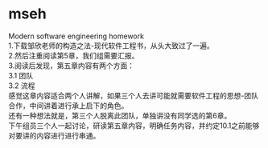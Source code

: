 # mseh
Modern software engineering homework </br>
1.下载邹欣老师的构造之法-现代软件工程书，从头大致过了一遍。</br>
2.然后注重阅读第5章，我们组需要汇报。</br>
3.阅读后发现，第五章内容有两个方面：</br>
  3.1 团队</br>
  3.2 流程</br>
  感觉这章内容适合两个人讲解，如果三个人去讲可能就需要软件工程的思想-团队合作，中间讲着进行承上启下的角色。</br>
  还有一种想法就是，第三个人脱离此团队，单独讲没有同学选的第6章。</br>
下午组员三个人一起讨论，研读第五章内容，明确任务内容，并约定10.1之前能够对要讲的内容进行进行串通。<br>
